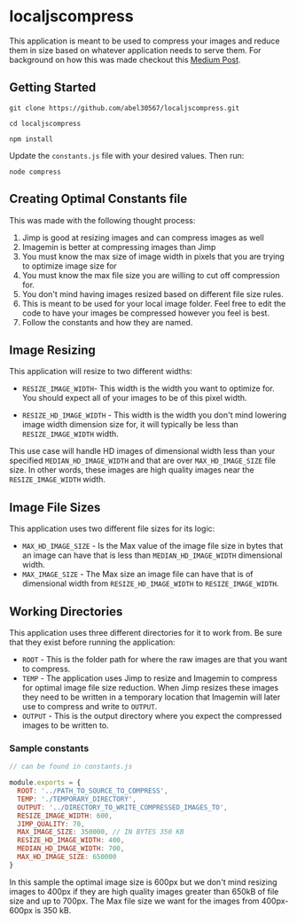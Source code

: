 # localjscompress

This application is meant to be used to compress your images and reduce them in size based on whatever application needs to serve them. For background on how this was made checkout this <a href="https://medium.com/@claudio_69833/how-i-compressed-images-with-jimp-and-imagemin-with-node-js-ff863a4c46ac?sk=c323e5ce96e264c662251b8012451940">Medium Post</a>.

## Getting Started

```
git clone https://github.com/abel30567/localjscompress.git

cd localjscompress

npm install
```
Update the `constants.js` file with your desired values. Then run:

```
node compress
```

## Creating Optimal Constants file
This was made with the following thought process:
1. Jimp is good at resizing images and can compress images as well
2. Imagemin is better at compressing images than Jimp
3. You must know the max size of image width in pixels that you are trying to optimize image size for
4. You must know the max file size you are willing to cut off compression for.
5. You don't mind having images resized based on different file size rules.
6. This is meant to be used for your local image folder. Feel free to edit the code to have your images be compressed however you feel is best.
7. Follow the constants and how they are named.

## Image Resizing
This application will resize to two different widths:
- `RESIZE_IMAGE_WIDTH`- This width is the width you want to optimize for. You should expect all of your images to be of this pixel width.

- `RESIZE_HD_IMAGE_WIDTH` - This width is the width you don't mind lowering image width dimension size for, it will typically be less than `RESIZE_IMAGE_WIDTH` width. 

This use case will handle HD images of dimensional width less than your specified `MEDIAN_HD_IMAGE_WIDTH` and that are over `MAX_HD_IMAGE_SIZE` file size. In other words, these images are high quality images near the `RESIZE_IMAGE_WIDTH` width.

## Image File Sizes
This application uses two different file sizes for its logic:
- `MAX_HD_IMAGE_SIZE` - Is the Max value of the image file size in bytes that an image can have that is less than `MEDIAN_HD_IMAGE_WIDTH` dimensional width.
- `MAX_IMAGE_SIZE` - The Max size an image file can have that is of dimensional width from `RESIZE_HD_IMAGE_WIDTH` to `RESIZE_IMAGE_WIDTH`.

## Working Directories
This application uses three different directories for it to work from. Be sure that they exist before running the application:
- `ROOT` - This is the folder path for where the raw images are that you want to compress.
- `TEMP` - The application uses Jimp to resize and Imagemin to compress for optimal image file size reduction. When Jimp resizes these images they need to be written in a temporary location that Imagemin will later use to compress and write to `OUTPUT`.
- `OUTPUT`  - This is the output directory where you expect the compressed images to be written to. 

### Sample constants
```javascript 
// can be found in constants.js

module.exports = {
  ROOT: '../PATH_TO_SOURCE_TO_COMPRESS',
  TEMP: './TEMPORARY_DIRECTORY',
  OUTPUT: '../DIRECTORY_TO_WRITE_COMPRESSED_IMAGES_TO',
  RESIZE_IMAGE_WIDTH: 600,
  JIMP_QUALITY: 70,
  MAX_IMAGE_SIZE: 350000, // IN BYTES 350 KB
  RESIZE_HD_IMAGE_WIDTH: 400,
  MEDIAN_HD_IMAGE_WIDTH: 700,
  MAX_HD_IMAGE_SIZE: 650000
}
```
In this sample the optimal image size is 600px but we don't mind resizing images to 400px if they are high quality images greater than 650kB of file size and up to 700px. The Max file size we want for the images from 400px-600px is 350 kB.